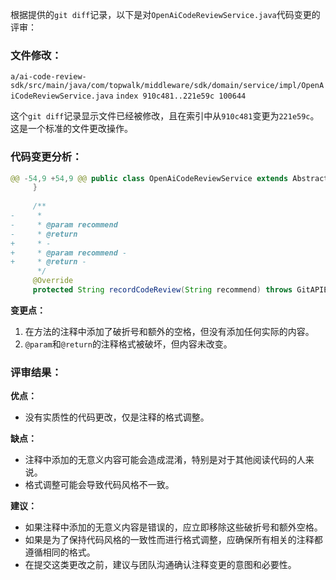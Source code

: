 根据提供的`git diff`记录，以下是对`OpenAiCodeReviewService.java`代码变更的评审：

### 文件修改：

`a/ai-code-review-sdk/src/main/java/com/topwalk/middleware/sdk/domain/service/impl/OpenAiCodeReviewService.java`
`index 910c481..221e59c 100644`

这个`git diff`记录显示文件已经被修改，且在索引中从`910c481`变更为`221e59c`。这是一个标准的文件更改操作。

### 代码变更分析：

```java
@@ -54,9 +54,9 @@ public class OpenAiCodeReviewService extends AbstractOpenAiCodeReviewService {
     }
 
     /**
-     *
-     * @param recommend
-     * @return
+     * -
+     * @param recommend -
+     * @return -
      */
     @Override
     protected String recordCodeReview(String recommend) throws GitAPIException, IOException {
```

**变更点：**
1. 在方法的注释中添加了破折号和额外的空格，但没有添加任何实际的内容。
2. `@param`和`@return`的注释格式被破坏，但内容未改变。

### 评审结果：

**优点：**
- 没有实质性的代码更改，仅是注释的格式调整。

**缺点：**
- 注释中添加的无意义内容可能会造成混淆，特别是对于其他阅读代码的人来说。
- 格式调整可能会导致代码风格不一致。

**建议：**
- 如果注释中添加的无意义内容是错误的，应立即移除这些破折号和额外空格。
- 如果是为了保持代码风格的一致性而进行格式调整，应确保所有相关的注释都遵循相同的格式。
- 在提交这类更改之前，建议与团队沟通确认注释变更的意图和必要性。